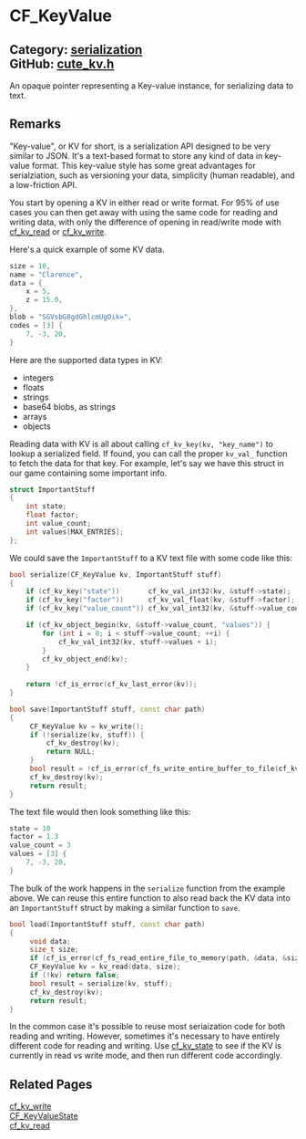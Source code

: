 [](../header.md ':include')

# CF_KeyValue

Category: [serialization](https://github.com/RandyGaul/cute_framework/blob/master/docs/api_reference?id=serialization)  
GitHub: [cute_kv.h](https://github.com/RandyGaul/cute_framework/blob/master/include/cute_kv.h)  
---

An opaque pointer representing a Key-value instance, for serializing data to text.

## Remarks

"Key-value", or KV for short, is a serialization API designed to be very similar to JSON. It's a
text-based format to store any kind of data in key-value format. This key-value style has some
great advantages for serialziation, such as versioning your data, simplicity (human readable),
and a low-friction API.

You start by opening a KV in either read or write format. For 95% of use cases you can then get
away with using the same code for reading and writing data, with only the difference of opening
in read/write mode with [cf_kv_read](https://github.com/RandyGaul/cute_framework/blob/master/docs/serialization/cf_kv_read.md) or [cf_kv_write](https://github.com/RandyGaul/cute_framework/blob/master/docs/serialization/cf_kv_write.md).

Here's a quick example of some KV data.

```cpp
size = 10,
name = "Clarence",
data = {
    x = 5,
    z = 15.0,
},
blob = "SGVsbG8gdGhlcmUgOik=",
codes = [3] {
    7, -3, 20,
}
```

Here are the supported data types in KV:

- integers
- floats
- strings
- base64 blobs, as strings
- arrays
- objects

Reading data with KV is all about calling `cf_kv_key(kv, "key_name")` to lookup a serialized
field. If found, you can call the proper `kv_val_` function to fetch the data for that key.
For example, let's say we have this struct in our game containing some important info.

```cpp
struct ImportantStuff
{
    int state;
    float factor;
    int value_count;
    int values[MAX_ENTRIES];
};
```

We could save the `ImportantStuff` to a KV text file with some code like this:

```cpp
bool serialize(CF_KeyValue kv, ImportantStuff stuff)
{
    if (cf_kv_key("state"))       cf_kv_val_int32(kv, &stuff->state);
    if (cf_kv_key("factor"))      cf_kv_val_float(kv, &stuff->factor);
    if (cf_kv_key("value_count")) cf_kv_val_int32(kv, &stuff->value_count);

    if (cf_kv_object_begin(kv, &stuff->value_count, "values")) {
        for (int i = 0; i < stuff->value_count; ++i) {
            cf_kv_val_int32(kv, stuff->values + i);
        }
        cf_kv_object_end(kv);
    }
    
    return !cf_is_error(cf_kv_last_error(kv));
}

bool save(ImportantStuff stuff, const char path)
{
     CF_KeyValue kv = kv_write();
     if (!serialize(kv, stuff)) {
         cf_kv_destroy(kv);
         return NULL;
     }
     bool result = !cf_is_error(cf_fs_write_entire_buffer_to_file(cf_kv_buffer(kv), cf_kv_buffer_size(kv)));
     cf_kv_destroy(kv);
     return result;
}
```

The text file would then look something like this:

```cpp
state = 10
factor = 1.3
value_count = 3
values = [3] {
    7, -3, 20,
}
```

The bulk of the work happens in the `serialize` function from the example above. We can
reuse this entire function to also read back the KV data into an `ImportantStuff` struct
by making a similar function to `save`.

```cpp
bool load(ImportantStuff stuff, const char path)
{
     void data;
     size_t size;
     if (cf_is_error(cf_fs_read_entire_file_to_memory(path, &data, &size))) return false;
     CF_KeyValue kv = kv_read(data, size);
     if (!kv) return false;
     bool result = serialize(kv, stuff);
     cf_kv_destroy(kv);
     return result;
}
```

In the common case it's possible to reuse most seriaization code for both reading and
writing. However, sometimes it's necessary to have entirely different code for reading
and writing. Use [cf_kv_state](https://github.com/RandyGaul/cute_framework/blob/master/docs/serialization/cf_kv_state.md) to see if the KV is currently in read vs write mode, and then
run different code accordingly.

## Related Pages

[cf_kv_write](https://github.com/RandyGaul/cute_framework/blob/master/docs/serialization/cf_kv_write.md)  
[CF_KeyValueState](https://github.com/RandyGaul/cute_framework/blob/master/docs/serialization/cf_keyvaluestate.md)  
[cf_kv_read](https://github.com/RandyGaul/cute_framework/blob/master/docs/serialization/cf_kv_read.md)  
